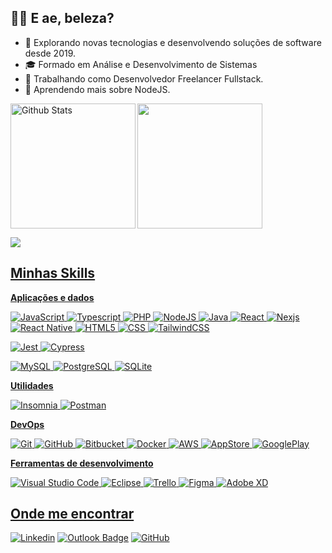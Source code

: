 ## 👋🏼 E ae, beleza?


- 🔎 Explorando novas tecnologias e desenvolvendo soluções de software desde 2019.
- 🎓 Formado em Análise e Desenvolvimento de Sistemas
- 💼 Trabalhando como Desenvolvedor Freelancer Fullstack.
- 🌱 Aprendendo mais sobre NodeJS.

<div>
<a href="https://github.com/GuilhermeFerreiraa">
<img height="200em" align="left" src="https://github-readme-streak-stats.herokuapp.com/?user=guilhermeferreiraa&theme=dark&hide_border=false" alt="Github Stats" />
<img height="200em" src="https://github-readme-stats.vercel.app/api/top-langs/?username=guilhermeferreiraa&layout=compact&langs_count=7&theme=dark"/>
</div>

![](https://komarev.com/ghpvc/?username=guilhermeferreiraa&color=006bed)

## Minhas Skills

**Aplicações e dados**

![JavaScript](https://img.shields.io/badge/-JavaScript-333333?style=flat&logo=javascript)
![Typescript](https://img.shields.io/badge/-Typescript-333333?style=flat&logo=typescript)
![PHP](https://img.shields.io/badge/-PHP-333333?style=flat&logo=php)
![NodeJS](https://img.shields.io/badge/-Nodejs-333333?style=flat&logo=nodejs)
![Java](https://img.shields.io/badge/-Java-333333?style=flat&logo=java)
![React](https://img.shields.io/badge/-React-333333?style=flat&logo=react)
![Nexjs](https://img.shields.io/badge/-Nexjs-333333?style=flat&logo=nexjs)
![React Native](https://img.shields.io/badge/-React%20Native-333333?style=flat&logo=react)
![HTML5](https://img.shields.io/badge/-HTML5-333333?style=flat&logo=HTML5)
![CSS](https://img.shields.io/badge/-CSS-333333?style=flat&logo=CSS3&logoColor=1572B6)
![TailwindCSS](https://img.shields.io/badge/-TailwindCSS-333333?style=flat&logo=TailwindCSS&logoColor=1572B6)

![Jest](https://img.shields.io/badge/-Jest-333333?style=flat&logo=jest)
![Cypress](https://img.shields.io/badge/-Cypress-333333?style=flat&logo=cypress)

![MySQL](https://img.shields.io/badge/-MySQL-333333?style=flat&logo=mysql)
![PostgreSQL](https://img.shields.io/badge/-PostgreSQL-333333?style=flat&logo=postgresql)
![SQLite](https://img.shields.io/badge/-SQLite-333333?style=flat&logo=sqlite)

**Utilidades**

![Insomnia](https://img.shields.io/badge/-Insomnia-333333?style=flat&logo=insomnia)
![Postman](https://img.shields.io/badge/-Postman-333333?style=flat&logo=postman)

**DevOps**

![Git](https://img.shields.io/badge/-Git-333333?style=flat&logo=git)
![GitHub](https://img.shields.io/badge/-GitHub-333333?style=flat&logo=github)
![Bitbucket](https://img.shields.io/badge/-Bitbucket-333333?style=flat&logo=bitbucket)
![Docker](https://img.shields.io/badge/-Docker-333333?style=flat&logo=docker)
![AWS](https://img.shields.io/badge/-AWS-333333?style=flat&logo=aws)
![AppStore](https://img.shields.io/badge/-AppStore-333333?style=flat&logo=appstore)
![GooglePlay](https://img.shields.io/badge/-GooglePlay-333333?style=flat&logo=googleplay)

**Ferramentas de desenvolvimento**

![Visual Studio Code](https://img.shields.io/badge/-Visual%20Studio%20Code-333333?style=flat&logo=visual-studio-code&logoColor=007ACC)
![Eclipse](https://img.shields.io/badge/-Eclipse-333333?style=flat&logo=eclipse-ide&logoColor=2C2255)
![Trello](https://img.shields.io/badge/-Trello-333333?style=flat&logo=trello&logoColor=007ACC)
![Figma](https://img.shields.io/badge/-Figma-333333?style=flat&logo=figma&logoColor=007ACC)
![Adobe XD](https://img.shields.io/badge/-Adobe%20XD-333333?style=flat&logo=adobe-xd&logoColor=007ACC)

## Onde me encontrar

[![Linkedin](https://img.shields.io/badge/-Guilherme-blue?style=flat-square&logo=Linkedin&logoColor=white&link=https://linkedin.com/in/guilhermeferreiraborba)](https://linkedin.com/in/guilhermeferreiraborba)
[![Outlook Badge](https://img.shields.io/badge/-gui.2001@hotmail.com-006bed?style=flat-square&logo=Outlook&logoColor=white&link=mailto:gui.2001@hotmail.com)](mailto:gui.2001@hotmail.com)
[![GitHub](https://img.shields.io/github/followers/guilhermeferreiraa?label=follow&style=social)](https://github.com/guilhermferreiraa)
          

